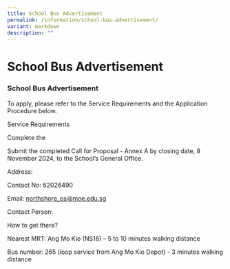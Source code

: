 ```yaml
---
title: School Bus Advertisement
permalink: /information/school-bus-advertisement/
variant: markdown
description: ""
---
```

# **School Bus Advertisement**

### School Bus Advertisement

To apply, please refer to the Service Requirements and the Application Procedure below.

Service Requirements

Complete the

Submit the completed Call for Proposal - Annex A by closing date, 8 November 2024, to the School’s General Office.  

Address:  

Contact No: 62026490

Email: northshore_ps@moe.edu.sg

Contact Person: 

How to get there?

Nearest MRT: Ang Mo Kio (NS16) – 5 to 10 minutes walking distance

Bus number: 265 (loop service from Ang Mo Kio Depot) - 3 minutes walking distance